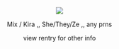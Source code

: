<p align="center">
  <img src="https://files.catbox.moe/rewf4w.png" />
</p> 

<p align="center"> Mix / Kira ,, She/They/Ze ,, any prns
<p align="center"> view rentry for other info

